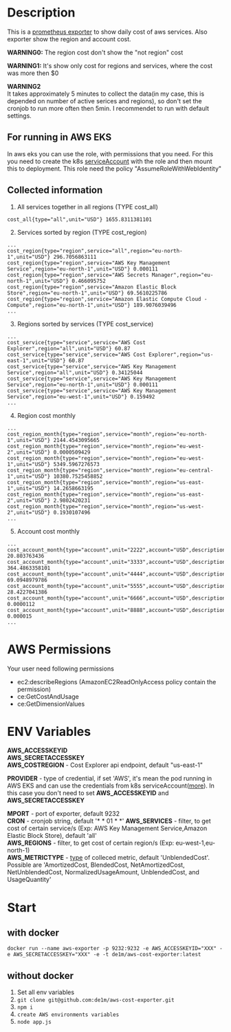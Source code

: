 # Description

This is a [prometheus exporter](https://prometheus.io/docs/instrumenting/exporters/) to show daily cost of aws services. Also exporter show the region and account cost.   

**WARNING0:** The region cost don't show the "not region" cost

**WARNING1:** It's show only cost for regions and services, where the cost was more then $0  

**WARNING2**   
It takes approximately 5 minutes to collect the data(in my case, this is depended on number of active serices and regions), so don't set the cronjob to run more often then 5min. 
I recommendet to run with default settings.

## For running in AWS EKS
In aws eks you can use the role, with permissions that you need. 
For this you need to create the k8s [serviceAccount](https://github.com/aws/amazon-eks-pod-identity-webhook/blob/master/README.md) with the role and then mount this to deployment.
This role need the policy "AssumeRoleWithWebIdentity"

## Collected information

1. All services together in all regions (TYPE cost_all)
```
cost_all{type="all",unit="USD"} 1655.8311381101
```
2. Services sorted by region (TYPE cost_region)
```
...
cost_region{type="region",service="all",region="eu-north-1",unit="USD"} 296.7056863111
cost_region{type="region",service="AWS Key Management Service",region="eu-north-1",unit="USD"} 0.000111
cost_region{type="region",service="AWS Secrets Manager",region="eu-north-1",unit="USD"} 0.466095752
cost_region{type="region",service="Amazon Elastic Block Store",region="eu-north-1",unit="USD"} 69.5610225786
cost_region{type="region",service="Amazon Elastic Compute Cloud - Compute",region="eu-north-1",unit="USD"} 189.9076039496
...
```

3. Regions sorted by services (TYPE cost_service)
```
...
cost_service{type="service",service="AWS Cost Explorer",region="all",unit="USD"} 60.87
cost_service{type="service",service="AWS Cost Explorer",region="us-east-1",unit="USD"} 60.87
cost_service{type="service",service="AWS Key Management Service",region="all",unit="USD"} 0.34125044
cost_service{type="service",service="AWS Key Management Service",region="eu-north-1",unit="USD"} 0.000111
cost_service{type="service",service="AWS Key Management Service",region="eu-west-1",unit="USD"} 0.159492
...
```
4. Region cost monthly
```
...
cost_region_month{type="region",service="month",region="eu-north-1",unit="USD"} 2144.4543095665
cost_region_month{type="region",service="month",region="eu-west-2",unit="USD"} 0.0000509429
cost_region_month{type="region",service="month",region="eu-west-1",unit="USD"} 5349.5967276573
cost_region_month{type="region",service="month",region="eu-central-1",unit="USD"} 10380.7525458852
cost_region_month{type="region",service="month",region="us-east-1",unit="USD"} 14.2658663195
cost_region_month{type="region",service="month",region="us-east-2",unit="USD"} 2.9802420231
cost_region_month{type="region",service="month",region="us-west-2",unit="USD"} 0.1930107496
...
```
5. Account cost monthly
```
...
cost_account_month{type="account",unit="2222",account="USD",description="CICD"} 20.803763436
cost_account_month{type="account",unit="3333",account="USD",description="Infrastructure"} 364.4863358101
cost_account_month{type="account",unit="4444",account="USD",description="Integration"} 69.0948979786
cost_account_month{type="account",unit="5555",account="USD",description="VPN"} 28.4227041386
cost_account_month{type="account",unit="6666",account="USD",description="Staging"} 0.0000112
cost_account_month{type="account",unit="8888",account="USD",description="Production"} 0.000015
...
```

# AWS Permissions
Your user need following permissions

- ec2:describeRegions (AmazonEC2ReadOnlyAccess policy contain the permission)
- ce:GetCostAndUsage
- ce:GetDimensionValues

# ENV Variables
 
**AWS_ACCESSKEYID**   
**AWS_SECRETACCESSKEY**  
**AWS_COSTREGION** - Cost Explorer api endpoint, default "us-east-1"  

**PROVIDER** - type of credential, if set 'AWS', it's mean the pod running in AWS EKS and can use the credentials from k8s serviceAccount([more](https://github.com/jtblin/kube2iam)). In this case you don't need to set **AWS_ACCESSKEYID** and **AWS_SECRETACCESSKEY**

**MPORT** - port of exporter, default 9232  
**CRON** - cronjob string, default '* * 01 * *' 
**AWS_SERVICES** - filter, to get cost of certain service/s (Exp: AWS Key Management Service,Amazon Elastic Block Store), default 'all'  
**AWS_REGIONS** - filter, to get cost of certain region/s (Exp: eu-west-1,eu-north-1)  
**AWS_METRICTYPE** - [type](https://docs.aws.amazon.com/awsaccountbilling/latest/aboutv2/ce-advanced.html) of colleced metric, default 'UnblendedCost'. Possible are 'AmortizedCost, BlendedCost, NetAmortizedCost, NetUnblendedCost, NormalizedUsageAmount, UnblendedCost, and UsageQuantity'

# Start
## with docker
```
docker run --name aws-exporter -p 9232:9232 -e AWS_ACCESSKEYID="XXX" -e AWS_SECRETACCESSKEY="XXX" -e -t de1m/aws-cost-exporter:latest
```

## without docker

1. Set all env variables
2. ```git clone git@github.com:de1m/aws-cost-exporter.git```
3. ```npm i ```
4. ```create AWS environments variables```
5. ```node app.js```

